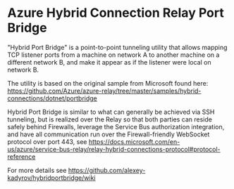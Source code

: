 # Azure Hybrid Connection Relay Port Bridge

"Hybrid Port Bridge" is a point-to-point tunneling utility that allows mapping
TCP listener ports from a machine on network A to another machine on a different
network B, and make it appear as if the listener were local on network B.

The utility is based on the original sample from Microsoft found here:
https://github.com/Azure/azure-relay/tree/master/samples/hybrid-connections/dotnet/portbridge

Hybrid Port Bridge is similar to what can generally be achieved via SSH tunneling, but
is realized over the Relay so that both parties can reside safely behind Firewalls,
leverage the Service Bus authorization integration, and have all communication run
over the Firewall-friendly WebSocket protocol over port 443, see
https://docs.microsoft.com/en-us/azure/service-bus-relay/relay-hybrid-connections-protocol#protocol-reference

For more details see https://github.com/alexey-kadyrov/hybridportbridge/wiki